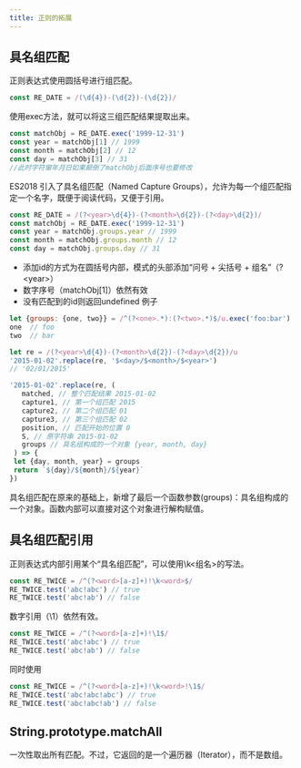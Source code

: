 ```yaml
---
title: 正则的拓展
---
```

## 具名组匹配

正则表达式使用圆括号进行组匹配。

```javascript
const RE_DATE = /(\d{4})-(\d{2})-(\d{2})/
```

使用exec方法，就可以将这三组匹配结果提取出来。

```javascript
const matchObj = RE_DATE.exec('1999-12-31')
const year = matchObj[1] // 1999
const month = matchObj[2] // 12
const day = matchObj[3] // 31
//此时字符窜年月日如果颠倒了matchObj后面序号也要修改
```

ES2018 引入了具名组匹配（Named Capture Groups），允许为每一个组匹配指定一个名字，既便于阅读代码，又便于引用。

```javascript
const RE_DATE = /(?<year>\d{4})-(?<month>\d{2})-(?<day>\d{2})/
const matchObj = RE_DATE.exec('1999-12-31')
const year = matchObj.groups.year // 1999
const month = matchObj.groups.month // 12
const day = matchObj.groups.day // 31
```

- 添加id的方式为在圆括号内部，模式的头部添加“问号 + 尖括号 + 组名”（?\<year\>）
- 数字序号（matchObj[1]）依然有效
- 没有匹配到的id则返回undefined
例子

```javascript
let {groups: {one, two}} = /^(?<one>.*):(?<two>.*)$/u.exec('foo:bar')
one  // foo
two  // bar
```

```javascript
let re = /(?<year>\d{4})-(?<month>\d{2})-(?<day>\d{2})/u
'2015-01-02'.replace(re, '$<day>/$<month>/$<year>')
// '02/01/2015'
```

```javascript
'2015-01-02'.replace(re, (
   matched, // 整个匹配结果 2015-01-02
   capture1, // 第一个组匹配 2015
   capture2, // 第二个组匹配 01
   capture3, // 第三个组匹配 02
   position, // 匹配开始的位置 0
   S, // 原字符串 2015-01-02
   groups // 具名组构成的一个对象 {year, month, day}
 ) => {
 let {day, month, year} = groups
 return `${day}/${month}/${year}`
})
```

具名组匹配在原来的基础上，新增了最后一个函数参数(groups)：具名组构成的一个对象。函数内部可以直接对这个对象进行解构赋值。

## 具名组匹配引用

正则表达式内部引用某个“具名组匹配”，可以使用\k<组名>的写法。

```javascript
const RE_TWICE = /^(?<word>[a-z]+)!\k<word>$/
RE_TWICE.test('abc!abc') // true
RE_TWICE.test('abc!ab') // false
```

数字引用（\1）依然有效。

```javascript
const RE_TWICE = /^(?<word>[a-z]+)!\1$/
RE_TWICE.test('abc!abc') // true
RE_TWICE.test('abc!ab') // false
```

同时使用

```javascript
const RE_TWICE = /^(?<word>[a-z]+)!\k<word>!\1$/
RE_TWICE.test('abc!abc!abc') // true
RE_TWICE.test('abc!abc!ab') // false
```

## String.prototype.matchAll

一次性取出所有匹配。不过，它返回的是一个遍历器（Iterator），而不是数组。
